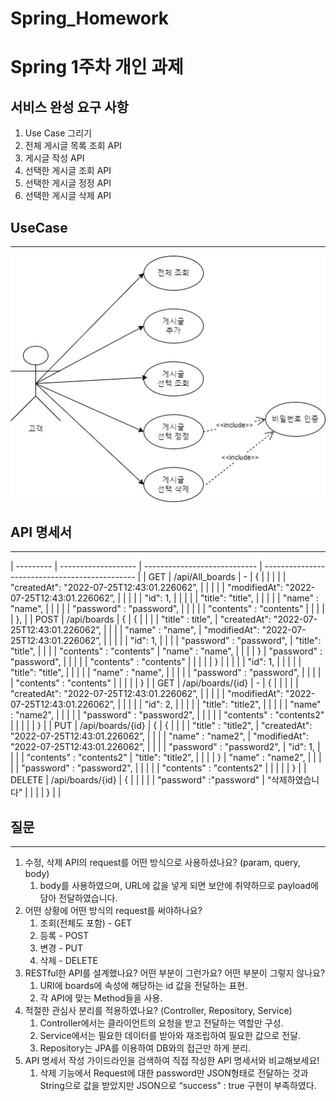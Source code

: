 # Spring_Homework

Spring 1주차 개인 과제
=====================

## 서비스 완성 요구 사항

1. Use Case 그리기
2. 전체 게시글 목록 조회 API
3. 게시글 작성 API
4. 선택한 게시글 조회 API
5. 선택한 게시글 정정 API
6. 선택한 게시글 삭제 API

## UseCase

---

![1112.drawio (1).png](./1112.drawio_(1).png)

## API 명세서

---

| --------- | ------------------- | ---------------------------- | ---------------------------------------------- |
| GET       | /api/All_boards     | -                            | {                                              |
|           |                     |                              | "createdAt": "2022-07-25T12:43:01.226062”,     |
|           |                     |                              | "modifiedAt": "2022-07-25T12:43:01.226062”,    |
|           |                     |                              | "id": 1,                                       |
|           |                     |                              | "title": "title",                              |
|           |                     |                              | "name" : "name",                               |
|           |                     |                              | "password" : "password",                       |
|           |                     |                              | "contents" : "contents"                        |
|           |                     |                              | },                                             |
| POST      | /api/boards         | {                            | {                                              |
|           |                     | "title" : title",            | "createdAt": "2022-07-25T12:43:01.226062”,     |
|           |                     | "name" : "name",             | "modifiedAt": "2022-07-25T12:43:01.226062”,    |
|           |                     |                              | "id": 1,                                       |
|           |                     | "password" : "password",     | "title": "title",                              |
|           |                     | "contents" : "contents"      | "name" : "name",                               |
|           |                     | }                            | "password" : "password",                       |
|           |                     |                              | "contents" : "contents"                        |
|           |                     |                              | }                                              |
|           |                     |                              | "id": 1,                                       |
|           |                     |                              | "title": "title",                              |
|           |                     |                              | "name" : "name",                               |
|           |                     |                              | "password" : "password",                       |
|           |                     |                              | "contents" : "contents"                        |
|           |                     |                              | }                                              |
| GET       | /api/boards/{id}    | -                            | {                                              |
|           |                     |                              | "createdAt": "2022-07-25T12:43:01.226062”,     |
|           |                     |                              | "modifiedAt": "2022-07-25T12:43:01.226062”,    |
|           |                     |                              | "id": 2,                                       |
|           |                     |                              | "title": "title2",                             |
|           |                     |                              | "name" : "name2",                              |
|           |                     |                              | "password" : "password2",                      |
|           |                     |                              | "contents" : "contents2"                       |
|           |                     |                              | }                                              |
| PUT       | /api/boards/{id}    | {                            | {                                              | 
|           |                     | "title" : "title2",          | "createdAt": "2022-07-25T12:43:01.226062”,     |
|           |                     | "name" : "name2",            | "modifiedAt": "2022-07-25T12:43:01.226062”,    |
|           |                     | "password" : "password2",    | "id": 1,                                       |
|           |                     | "contents" : "contents2"     | "title": "title2",                             |
|           |                     | }                            | "name" : "name2",                              |
|           |                     |                              | "password" : "password2",                      |
|           |                     |                              | "contents" : "contents2"                       |
|           |                     |                              | }                                              |
| DELETE    | /api/boards/{id}    | {                            |                                                |
|           |                     | "password" :"password"       | “삭제하였습니다”                                |
|           |                     | }                            |                                                |

## 질문

---

1. 수정, 삭제 API의 request를 어떤 방식으로 사용하셨나요? (param, query, body)
    1. body를 사용하였으며, URL에 값을 넣게 되면 보안에 취약하므로 payload에 담아 전달하였습니다.
2. 어떤 상황에 어떤 방식의 request를 써야하나요?
    1. 조회(전체도 포함) - GET
    2. 등록 - POST
    3. 변경 - PUT
    4. 삭제 - DELETE
3. RESTful한 API를 설계했나요? 어떤 부분이 그런가요? 어떤 부분이 그렇지 않나요?
    1. URI에 boards에 속성에 해당하는 id 값을 전달하는 표현.
    2. 각 API에 맞는 Method들을 사용.
4. 적절한 관심사 분리를 적용하였나요? (Controller, Repository, Service)
    1. Controller에서는 클라이언트의 요청을 받고 전달하는 역할만 구성.
    2. Service에서는 필요한 데이터를 받아와 재조립하여 필요한 값으로 전달.
    3. Repository는 JPA를 이용하여 DB와의 접근만 하게 분리.
5. API 명세서 작성 가이드라인을 검색하여 직접 작성한 API 명세서와 비교해보세요!
    1. 삭제 기능에서 Request에 대한 password만 JSON형태로 전달하는 것과 String으로 값을 받았지만 JSON으로 “success” : true 구현이 부족하였다.